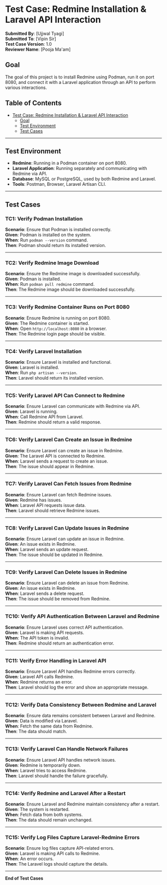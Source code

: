 # Test Case: Redmine Installation & Laravel API Interaction

**Submitted By**: [Ujjwal Tyagi]  
**Submitted To**: [Vipin Sir]  
**Test Case Version**: 1.0  
**Reviewer Name**: [Pooja Ma'am]

## Goal
The goal of this project is to install Redmine using Podman, run it on port 8080, and connect it with a Laravel application through an API to perform various interactions.

## Table of Contents
- [Test Case: Redmine Installation & Laravel API Interaction](#test-case-redmine-installation--laravel-api-interaction)
  - [Goal](#goal)
  - [Test Environment](#test-environment)
  - [Test Cases](#test-cases)

---

## Test Environment
- **Redmine**: Running in a Podman container on port 8080.
- **Laravel Application**: Running separately and communicating with Redmine via API.
- **Database**: MySQL or PostgreSQL, used by both Redmine and Laravel.
- **Tools**: Postman, Browser, Laravel Artisan CLI.

---

## Test Cases

### TC1: Verify Podman Installation
**Scenario**: Ensure that Podman is installed correctly.  
**Given**: Podman is installed on the system.  
**When**: Run `podman --version` command.  
**Then**: Podman should return its installed version.  

---

### TC2: Verify Redmine Image Download
**Scenario**: Ensure the Redmine image is downloaded successfully.  
**Given**: Podman is installed.  
**When**: Run `podman pull redmine` command.  
**Then**: The Redmine image should be downloaded successfully.  

---

### TC3: Verify Redmine Container Runs on Port 8080
**Scenario**: Ensure Redmine is running on port 8080.  
**Given**: The Redmine container is started.  
**When**: Open `http://localhost:8080` in a browser.  
**Then**: The Redmine login page should be visible.  

---

### TC4: Verify Laravel Installation
**Scenario**: Ensure Laravel is installed and functional.  
**Given**: Laravel is installed.  
**When**: Run `php artisan --version`.  
**Then**: Laravel should return its installed version.  

---

### TC5: Verify Laravel API Can Connect to Redmine
**Scenario**: Ensure Laravel can communicate with Redmine via API.  
**Given**: Laravel is running.  
**When**: Call Redmine API from Laravel.  
**Then**: Redmine should return a valid response.  

---

### TC6: Verify Laravel Can Create an Issue in Redmine
**Scenario**: Ensure Laravel can create an issue in Redmine.  
**Given**: The Laravel API is connected to Redmine.  
**When**: Laravel sends a request to create an issue.  
**Then**: The issue should appear in Redmine.  

---

### TC7: Verify Laravel Can Fetch Issues from Redmine
**Scenario**: Ensure Laravel can fetch Redmine issues.  
**Given**: Redmine has issues.  
**When**: Laravel API requests issue data.  
**Then**: Laravel should retrieve Redmine issues.  

---

### TC8: Verify Laravel Can Update Issues in Redmine
**Scenario**: Ensure Laravel can update an issue in Redmine.  
**Given**: An issue exists in Redmine.  
**When**: Laravel sends an update request.  
**Then**: The issue should be updated in Redmine.  

---

### TC9: Verify Laravel Can Delete Issues in Redmine
**Scenario**: Ensure Laravel can delete an issue from Redmine.  
**Given**: An issue exists in Redmine.  
**When**: Laravel sends a delete request.  
**Then**: The issue should be removed from Redmine.  

---

### TC10: Verify API Authentication Between Laravel and Redmine
**Scenario**: Ensure Laravel uses correct API authentication.  
**Given**: Laravel is making API requests.  
**When**: The API token is invalid.  
**Then**: Redmine should return an authentication error.  

---

### TC11: Verify Error Handling in Laravel API
**Scenario**: Ensure Laravel API handles Redmine errors correctly.  
**Given**: Laravel API calls Redmine.  
**When**: Redmine returns an error.  
**Then**: Laravel should log the error and show an appropriate message.  

---

### TC12: Verify Data Consistency Between Redmine and Laravel
**Scenario**: Ensure data remains consistent between Laravel and Redmine.  
**Given**: Data is modified via Laravel.  
**When**: Fetch the same data from Redmine.  
**Then**: The data should match.  

---

### TC13: Verify Laravel Can Handle Network Failures
**Scenario**: Ensure Laravel API handles network issues.  
**Given**: Redmine is temporarily down.  
**When**: Laravel tries to access Redmine.  
**Then**: Laravel should handle the failure gracefully.  

---

### TC14: Verify Redmine and Laravel After a Restart
**Scenario**: Ensure Laravel and Redmine maintain consistency after a restart.  
**Given**: The system is restarted.  
**When**: Fetch data from both systems.  
**Then**: The data should remain unchanged.  

---

### TC15: Verify Log Files Capture Laravel-Redmine Errors
**Scenario**: Ensure log files capture API-related errors.  
**Given**: Laravel is making API calls to Redmine.  
**When**: An error occurs.  
**Then**: The Laravel logs should capture the details.  

---

**End of Test Cases**


